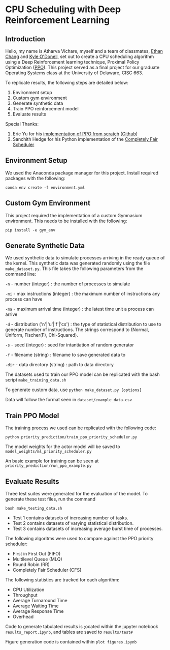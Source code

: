 # CPU Scheduling with Deep Reinforcement Learning

## Introduction

Hello, my name is Atharva Vichare, myself and a team of classmates, [Ethan Chang](https://github.com/ethanchang34) and [Kyle O'Donell](https://github.com/Kyle-OD), set out to create a CPU scheduling algorithm using a Deep Reinforcement learning technique, Proximal Policy Optimization ([PPO](https://arxiv.org/abs/1707.06347)).  This project served as a final project for our graduate Operating Systems class at the University of Delaware, CISC 663.

To replicate results, the following steps are detailed below:
1) Environment setup
2) Custom gym environment
3) Generate synthetic data
4) Train PPO reinforcement model
5) Evaluate results

Special Thanks:
1) Eric Yu for his [implementation of PPO from scratch](https://medium.com/analytics-vidhya/coding-ppo-from-scratch-with-pytorch-part-1-4-613dfc1b14c8) ([Github](https://github.com/ericyangyu/PPO-for-Beginners))
2) Sanchith Hedge for his Python implementation of the [Completely Fair Scheduler](https://github.com/SanchithHegde/completely-fair-scheduler)

## Environment Setup
We used the Anaconda package manager for this project.  Install required packages with the following:
``` 
conda env create -f environment.yml
```

## Custom Gym Environment
This project required the implementation of a custom Gymnasium environment.  This needs to be installed with the following:
```
pip install -e gym_env
```

## Generate Synthetic Data
We used synthetic data to simulate processes arriving in the ready queue of the kernel.  This synthetic data was generated randomly using the file `make_dataset.py`.  This file takes the following parameters from the command line:

`-n` - number (integer) : the number of processes to simulate

`-mi` - max instructions (integer) : the maximum number of instructions any process can have

`-ma` - maximum arrival time (integer) : the latest time unit a process can arrive

`-d` - distribution ('n'|'u'|'f'|'cs') : the type of statistical distribution to use to generate number of instructions.  The strings correspond to (Normal, Uniform, Fischer(F), Chi-Squared).

`-s` - seed (integer) : seed for intantiation of random generator

`-f` - filename (string) : filename to save generated data to

`-dir` - data directory (string) : path to data directory 

The datasets used to train our PPO model can be replicated with the bash script `make_training_data.sh`

To generate custom data, use `python make_dataset.py [options]`

Data will follow the format seen in `dataset/example_data.csv`

## Train PPO Model
The training process we used can be replicated with the following code:
```
python priority_prediction/train_ppo_priority_scheduler.py
```

The model weights for the actor model will be saved to `model_weights/ml_priority_scheduler.py`

An basic example for training can be seen at `priority_prediction/run_ppo_example.py` 

## Evaluate Results
Three test suites were generated for the evaluation of the model. To generate these test files, run the command 
```
bash make_testing_data.sh
```

- Test 1 contains datasets of increasing number of tasks.
- Test 2 contains datasets of varying statistical distribution.
- Test 3 contains datasets of increasing average burst time of processes.


The following algoritms were used to compare against the PPO priority scheduler:
- First in First Out (FIFO)
- Multilevel Queue (MLQ)
- Round Robin (RR)
- Completely Fair Scheduler (CFS)

The following statistics are tracked for each algorithm:
- CPU Utilization
- Throughput
- Average Turnaround Time
- Average Waiting Time
- Average Response Time
- Overhead

Code to generate tabulated results is ;ocated within the jupyter notebook `results_report.ipynb`, and tables are saved to `results/test#`

Figure generation code is contained within `plot figures.ipynb`

